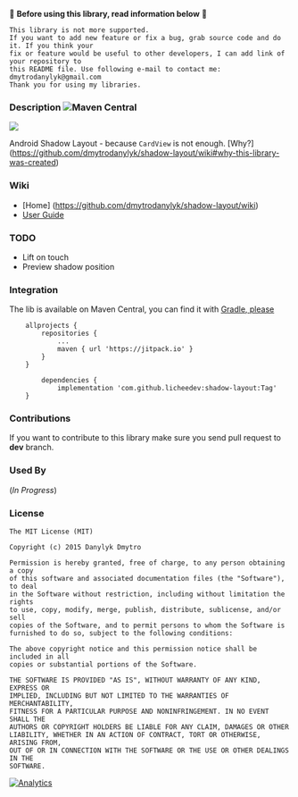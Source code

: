 :small_red_triangle: **Before using this library, read information below** :small_red_triangle:
```
This library is not more supported. 
If you want to add new feature or fix a bug, grab source code and do it. If you think your
fix or feature would be useful to other developers, I can add link of your repository to
this README file. Use following e-mail to contact me: dmytrodanylyk@gmail.com
Thank you for using my libraries.
```

### Description ![Maven Central](https://maven-badges.herokuapp.com/maven-central/com.github.dmytrodanylyk.shadow-layout/library/badge.png?style=flat)

![](screenshots/intro.png)

Android Shadow Layout - because `CardView` is not enough. [Why?] (https://github.com/dmytrodanylyk/shadow-layout/wiki#why-this-library-was-created)

### Wiki

- [Home] (https://github.com/dmytrodanylyk/shadow-layout/wiki)
- [User Guide](https://github.com/dmytrodanylyk/shadow-layout/wiki/User-Guide)

### TODO

- Lift on touch
- Preview shadow position

### Integration

The lib is available on Maven Central, you can find it with [Gradle, please]

```
	allprojects {
		repositories {
			...
			maven { url 'https://jitpack.io' }
		}
	}
    
    	dependencies {
	        implementation 'com.github.licheedev:shadow-layout:Tag'
	}
```

### Contributions

If you want to contribute to this library make sure you send pull request to **dev** branch.

### Used By

(*In Progress*)

### License

```
The MIT License (MIT)

Copyright (c) 2015 Danylyk Dmytro

Permission is hereby granted, free of charge, to any person obtaining a copy
of this software and associated documentation files (the "Software"), to deal
in the Software without restriction, including without limitation the rights
to use, copy, modify, merge, publish, distribute, sublicense, and/or sell
copies of the Software, and to permit persons to whom the Software is
furnished to do so, subject to the following conditions:

The above copyright notice and this permission notice shall be included in all
copies or substantial portions of the Software.

THE SOFTWARE IS PROVIDED "AS IS", WITHOUT WARRANTY OF ANY KIND, EXPRESS OR
IMPLIED, INCLUDING BUT NOT LIMITED TO THE WARRANTIES OF MERCHANTABILITY,
FITNESS FOR A PARTICULAR PURPOSE AND NONINFRINGEMENT. IN NO EVENT SHALL THE
AUTHORS OR COPYRIGHT HOLDERS BE LIABLE FOR ANY CLAIM, DAMAGES OR OTHER
LIABILITY, WHETHER IN AN ACTION OF CONTRACT, TORT OR OTHERWISE, ARISING FROM,
OUT OF OR IN CONNECTION WITH THE SOFTWARE OR THE USE OR OTHER DEALINGS IN THE
SOFTWARE.
```
[Gradle, Please]:http://gradleplease.appspot.com/

[![Analytics](https://ga-beacon.appspot.com/UA-44382495-6/shadow-layout/readme)](https://github.com/igrigorik/ga-beacon)
